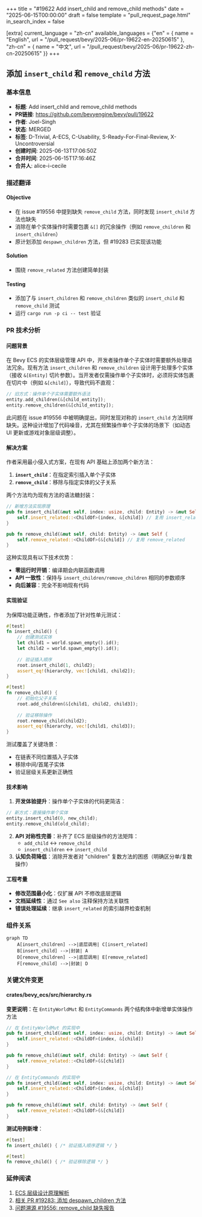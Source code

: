 +++
title = "#19622 Add insert_child and remove_child methods"
date = "2025-06-15T00:00:00"
draft = false
template = "pull_request_page.html"
in_search_index = false

[extra]
current_language = "zh-cn"
available_languages = {"en" = { name = "English", url = "/pull_request/bevy/2025-06/pr-19622-en-20250615" }, "zh-cn" = { name = "中文", url = "/pull_request/bevy/2025-06/pr-19622-zh-cn-20250615" }}
+++

## 添加 `insert_child` 和 `remove_child` 方法

### 基本信息
- **标题**: Add insert_child and remove_child methods
- **PR链接**: https://github.com/bevyengine/bevy/pull/19622
- **作者**: Joel-Singh
- **状态**: MERGED
- **标签**: D-Trivial, A-ECS, C-Usability, S-Ready-For-Final-Review, X-Uncontroversial
- **创建时间**: 2025-06-13T17:06:50Z
- **合并时间**: 2025-06-15T17:16:46Z
- **合并人**: alice-i-cecile

### 描述翻译
#### Objective
- 在 issue #19556 中提到缺失 `remove_child` 方法，同时发现 `insert_child` 方法也缺失
- 消除在单个实体操作时需要包裹 `&[]` 的冗余操作（例如 `remove_children` 和 `insert_children`）
- 原计划添加 `despawn_children` 方法，但 #19283 已实现该功能

#### Solution
- 围绕 `remove_related` 方法创建简单封装

#### Testing
- 添加了与 `insert_children` 和 `remove_children` 类似的 `insert_child` 和 `remove_child` 测试
- 运行 `cargo run -p ci -- test` 验证

### PR 技术分析

#### 问题背景
在 Bevy ECS 的实体层级管理 API 中，开发者操作单个子实体时需要额外处理语法冗余。现有方法 `insert_children` 和 `remove_children` 设计用于处理多个实体（接收 `&[Entity]` 切片参数）。当开发者仅需操作单个子实体时，必须将实体包裹在切片中（例如 `&[child]`），导致代码不直观：
```rust
// 旧方式：操作单个子实体需要额外语法
entity.add_children(&[child_entity]);
entity.remove_children(&[child_entity]);
```
此问题在 issue #19556 中被明确提出，同时发现对称的 `insert_child` 方法同样缺失。这种设计增加了代码噪音，尤其在频繁操作单个子实体的场景下（如动态 UI 更新或游戏对象层级调整）。

#### 解决方案
作者采用最小侵入式方案，在现有 API 基础上添加两个新方法：
1. **`insert_child`**：在指定索引插入单个子实体
2. **`remove_child`**：移除与指定实体的父子关系

两个方法均为现有方法的语法糖封装：
```rust
// 新增方法实现原理
pub fn insert_child(&mut self, index: usize, child: Entity) -> &mut Self {
    self.insert_related::<ChildOf>(index, &[child]) // 复用 insert_related
}

pub fn remove_child(&mut self, child: Entity) -> &mut Self {
    self.remove_related::<ChildOf>(&[child]) // 复用 remove_related
}
```
这种实现具有以下技术优势：
- **零运行时开销**：编译期会内联函数调用
- **API 一致性**：保持与 `insert_children/remove_children` 相同的参数顺序
- **向后兼容**：完全不影响现有代码

#### 实现验证
为保障功能正确性，作者添加了针对性单元测试：
```rust
#[test]
fn insert_child() {
    // 创建测试实体
    let child1 = world.spawn_empty().id();
    let child2 = world.spawn_empty().id();
    
    // 验证插入顺序
    root.insert_child(1, child2);
    assert_eq!(hierarchy, vec![child1, child2]);
}

#[test]
fn remove_child() {
    // 初始化父子关系
    root.add_children(&[child1, child2, child3]);
    
    // 验证移除操作
    root.remove_child(child2);
    assert_eq!(hierarchy, vec![child1, child3]);
}
```
测试覆盖了关键场景：
- 在链表不同位置插入子实体
- 移除中间/首尾子实体
- 验证层级关系更新正确性

#### 技术影响
1. **开发体验提升**：操作单个子实体的代码更简洁：
```rust
// 新方式：直接操作单个实体
entity.insert_child(0, new_child);
entity.remove_child(old_child);
```
2. **API 对称性完善**：补齐了 ECS 层级操作的方法矩阵：
   - `add_child` ↔ `remove_child`
   - `insert_children` ↔ `insert_child`
3. **认知负荷降低**：消除开发者对 "children" 复数方法的困惑（明确区分单/复数操作）

#### 工程考量
- **修改范围最小化**：仅扩展 API 不修改底层逻辑
- **文档延续性**：通过 `See also` 注释保持方法关联性
- **错误处理延续**：继承 `insert_related` 的索引越界检查机制

### 组件关系
```mermaid
graph TD
    A[insert_children] -->|底层调用| C[insert_related]
    B[insert_child] -->|封装| A
    D[remove_children] -->|底层调用| E[remove_related]
    F[remove_child] -->|封装| D
```

### 关键文件变更

#### crates/bevy_ecs/src/hierarchy.rs
**变更说明**：在 `EntityWorldMut` 和 `EntityCommands` 两个结构体中新增单实体操作方法

```rust
// 在 EntityWorldMut 的实现中
pub fn insert_child(&mut self, index: usize, child: Entity) -> &mut Self {
    self.insert_related::<ChildOf>(index, &[child])
}

pub fn remove_child(&mut self, child: Entity) -> &mut Self {
    self.remove_related::<ChildOf>(&[child])
}

// 在 EntityCommands 的实现中
pub fn insert_child(&mut self, index: usize, child: Entity) -> &mut Self {
    self.insert_related::<ChildOf>(index, &[child])
}

pub fn remove_child(&mut self, child: Entity) -> &mut Self {
    self.remove_related::<ChildOf>(&[child])
}
```

**测试用例新增**：
```rust
#[test]
fn insert_child() { /* 验证插入顺序逻辑 */ }

#[test]
fn remove_child() { /* 验证移除逻辑 */ }
```

### 延伸阅读
1. [ECS 层级设计原理解析](https://bevyengine.org/learn/book/getting-started/ecs/#hierarchy)
2. [相关 PR #19283: 添加 despawn_children 方法](https://github.com/bevyengine/bevy/pull/19283)
3. [问题溯源 #19556: remove_child 缺失报告](https://github.com/bevyengine/bevy/issues/19556)